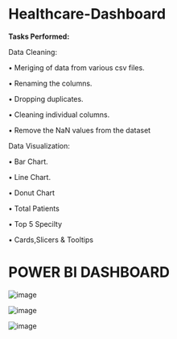 # Healthcare-Dashboard

**Tasks Performed:**


Data Cleaning:

• Meriging of data from various csv files.

• Renaming the columns.

• Dropping duplicates.

• Cleaning individual columns.

• Remove the NaN values from the dataset




Data Visualization:


• Bar Chart.

• Line Chart.

• Donut Chart

• Total Patients

• Top 5 Specilty

• Cards,Slicers & Tooltips






# POWER BI DASHBOARD


![image](https://github.com/saishrikrishnaa/Healthcare-Dashboard/assets/56291642/99dcc8f0-e826-4be9-83f8-96dff4e1c570)

![image](https://github.com/saishrikrishnaa/Healthcare-Dashboard/assets/56291642/d38ae005-6722-463a-8f6d-fc03937ebd55)

![image](https://github.com/saishrikrishnaa/Healthcare-Dashboard/assets/56291642/726d09ef-9dfd-4020-a62c-8978b6fff607)










